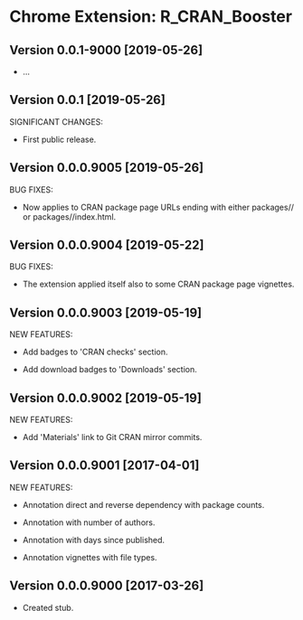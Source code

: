 Chrome Extension: R_CRAN_Booster
================================

## Version 0.0.1-9000 [2019-05-26]

 * ...


## Version 0.0.1 [2019-05-26]

SIGNIFICANT CHANGES:

 * First public release.
 

## Version 0.0.0.9005 [2019-05-26]

BUG FIXES:

 * Now applies to CRAN package page URLs ending with either packages/<pkg>/
   or packages/<pkg>/index.html.


## Version 0.0.0.9004 [2019-05-22]

BUG FIXES:

 * The extension applied itself also to some CRAN package page vignettes.
 

## Version 0.0.0.9003 [2019-05-19]

NEW FEATURES:

 * Add badges to 'CRAN checks' section.
 
 * Add download badges to 'Downloads' section.
 

## Version 0.0.0.9002 [2019-05-19]

NEW FEATURES:

 * Add 'Materials' link to Git CRAN mirror commits.


## Version 0.0.0.9001 [2017-04-01]

NEW FEATURES:

 * Annotation direct and reverse dependency with package counts.
 
 * Annotation with number of authors.
 
 * Annotation with days since published.
 
 * Annotation vignettes with file types.


## Version 0.0.0.9000 [2017-03-26]

 * Created stub.
